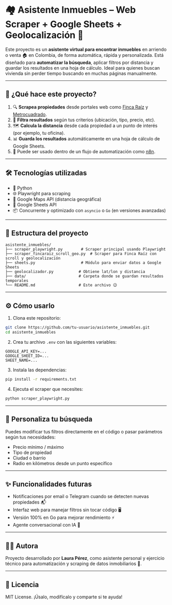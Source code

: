 # 🏘️ Asistente Inmuebles – Web Scraper + Google Sheets + Geolocalización 📍

Este proyecto es un **asistente virtual para encontrar inmuebles** en arriendo o venta 🏠 en Colombia, de forma automática, rápida y personalizada. Está diseñado para **automatizar la búsqueda**, aplicar filtros por distancia y guardar los resultados en una hoja de cálculo. Ideal para quienes buscan vivienda sin perder tiempo buscando en muchas páginas manualmente.

---

## 🚀 ¿Qué hace este proyecto?

1. 🔍 **Scrapea propiedades** desde portales web como [Finca Raíz](https://fincaraiz.com.co) y [Metrocuadrado](https://metrocuadrado.com).
2. 🧠 **Filtra resultados** según tus criterios (ubicación, tipo, precio, etc).
3. 🗺️ **Calcula la distancia** desde cada propiedad a un punto de interés (por ejemplo, tu oficina).
4. 📊 **Guarda los resultados** automáticamente en una hoja de cálculo de Google Sheets.
5. 🤖 Puede ser usado dentro de un flujo de automatización como [n8n](https://n8n.io).

---

## 🛠️ Tecnologías utilizadas

- 🐍 Python
- 🌐 Playwright para scraping
- 📍 Google Maps API (distancia geográfica)
- 📄 Google Sheets API
- 📦 Concurrente y optimizado con `asyncio` o `Go` (en versiones avanzadas)

---

## 📁 Estructura del proyecto

```
asistente_inmuebles/
├── scraper_playwright.py        # Scraper principal usando Playwright
├── scraper_fincaraiz_scroll_geo.py  # Scraper para Finca Raíz con scroll y geolocalización
├── sheets.py                    # Módulo para enviar datos a Google Sheets
├── geolocalizador.py           # Obtiene lat/lon y distancia
├── data/                       # Carpeta donde se guardan resultados temporales
└── README.md                   # Este archivo 😉
```

---

## ⚙️ Cómo usarlo

1. Clona este repositorio:

```bash
git clone https://github.com/tu-usuario/asistente_inmuebles.git
cd asistente_inmuebles
```

2. Crea tu archivo `.env` con las siguientes variables:

```
GOOGLE_API_KEY=...
GOOGLE_SHEET_ID=...
SHEET_NAME=...
```

3. Instala las dependencias:

```bash
pip install -r requirements.txt
```

4. Ejecuta el scraper que necesites:

```bash
python scraper_playwright.py
```

---

## 🧠 Personaliza tu búsqueda

Puedes modificar tus filtros directamente en el código o pasar parámetros según tus necesidades:

- Precio mínimo / máximo
- Tipo de propiedad
- Ciudad o barrio
- Radio en kilómetros desde un punto específico

---

## ✨ Funcionalidades futuras

- Notificaciones por email o Telegram cuando se detecten nuevas propiedades 📬
- Interfaz web para manejar filtros sin tocar código 🖥️
- Versión 100% en Go para mejorar rendimiento ⚡
- Agente conversacional con IA 🤖

---

## 🙋‍♀️ Autora

Proyecto desarrollado por **Laura Pérez**, como asistente personal y ejercicio técnico para automatización y scraping de datos inmobiliarios 🧩.

---

## 💌 Licencia

MIT License. ¡Úsalo, modifícalo y comparte si te ayuda!